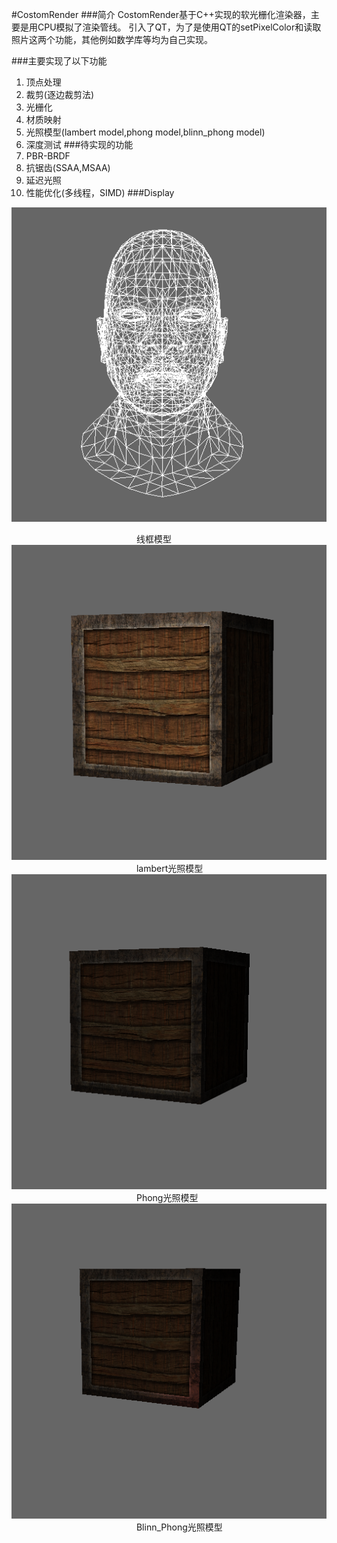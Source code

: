 #CostomRender
###简介
CostomRender基于C++实现的软光栅化渲染器，主要是用CPU模拟了渲染管线。
引入了QT，为了是使用QT的setPixelColor和读取照片这两个功能，其他例如数学库等均为自己实现。

###主要实现了以下功能
1. 顶点处理
2. 裁剪(逐边裁剪法)
3. 光栅化
4. 材质映射
5. 光照模型(lambert model,phong model,blinn_phong model)
6. 深度测试
###待实现的功能
1. PBR-BRDF 
2. 抗锯齿(SSAA,MSAA)
3. 延迟光照
4. 性能优化(多线程，SIMD)
###Display

![](/photo/%E7%BA%BF%E6%A1%86.png "线框模型")  

&emsp;&emsp;&emsp;&emsp;&emsp;&emsp;&emsp;&emsp;&emsp;&emsp;&emsp;&emsp;&emsp;&emsp; 线框模型
![](/photo/Lamert%20model.png "lambert光照模型")
&emsp;&emsp;&emsp;&emsp;&emsp;&emsp;&emsp;&emsp;&emsp;&emsp;&emsp;&emsp;&emsp;&emsp; lambert光照模型
![](/photo/Phong%20model.png "Phong光照模型")
&emsp;&emsp;&emsp;&emsp;&emsp;&emsp;&emsp;&emsp;&emsp;&emsp;&emsp;&emsp;&emsp;&emsp; Phong光照模型
![](/photo/Blinn_phong%20model.png "Blinn_Phong光照模型")
&emsp;&emsp;&emsp;&emsp;&emsp;&emsp;&emsp;&emsp;&emsp;&emsp;&emsp;&emsp;&emsp;&emsp; Blinn_Phong光照模型


